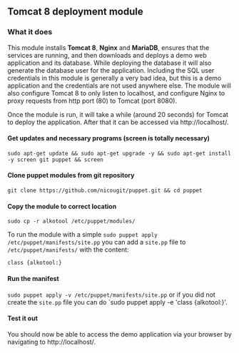 ## Tomcat 8 deployment module

### What it does

This module installs __Tomcat 8__, __Nginx__ and __MariaDB__, ensures that the services are running, and then downloads and deploys a demo web application and its database. While deploying the database it will also generate the database user for the application. Including the SQL user credentials in this module is generally a very bad idea, but this is a demo application and the credentials are not used anywhere else. The module will also configure Tomcat 8 to only listen to localhost, and configure Nginx to proxy requests from http port (80) to Tomcat (port 8080).

Once the module is run, it will take a while (around 20 seconds) for Tomcat to deploy the application. After that it can be accessed via http://localhost/.

#### Get updates and necessary programs (screen is totally necessary)
`sudo apt-get update && sudo apt-get upgrade -y && sudo apt-get install -y screen git puppet && screen`

#### Clone puppet modules from git repository
`git clone https://github.com/nicougit/puppet.git && cd puppet`

#### Copy the module to correct location
`sudo cp -r alkotool /etc/puppet/modules/`

To run the module with a simple `sudo puppet apply /etc/puppet/manifests/site.pp` you can add a `site.pp` file to `/etc/puppet/manifests/` with the content:
```
class {alkotool:}
```

#### Run the manifest
`sudo puppet apply -v /etc/puppet/manifests/site.pp` or if you did not create the `site.pp` file you can do `sudo puppet apply -e 'class {alkotool:}'.

#### Test it out
You should now be able to access the demo application via your browser by navigating to http://localhost/.
